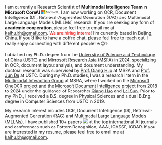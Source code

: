 I am currently a Research Scientist of **Multimodal Intelligence Team in Microsoft CoreAI** <img src='./images/microsoft_logo.svg' style='width: 4em;'>. I am now working on OCR, Document Intelligence (DI), Retrieval-Augmented Generation (RAG) and Multimodal Large Language Models (MLLMs) research. If you are seeking any form of **academic cooperation**, please feel free to email me at [kaihu.kh@gmail.com](mailto:kaihu.kh@gmail.com). <font color="red">We are hiring interns!</font> I’m currently based in Beijing, China. If you’d like to have a coffee chat, please feel free to reach out. I really enjoy connecting with different people! ☕😊✨

I obtained my Ph.D. degree from the [University of Science and Technology of China (USTC)](https://ustc.edu.cn/) and [Microsoft Research Asia (MSRA)](https://www.microsoft.com/en-us/research/lab/microsoft-research-asia/) in 2024, specializing in OCR, document layout analysis, and document understanding. My doctoral research was supervised by [Prof. Qiang Huo](https://www.microsoft.com/en-us/research/people/qianghuo/) at MSRA and [Prof. Jun Du](http://staff.ustc.edu.cn/~jundu/) at USTC. During my Ph.D. studies, I was a research intern in the [Multimodal Interaction Group](https://www.microsoft.com/en-us/research/group/speech/) at MSRA, where I worked on the [Microsoft OneOCR project](https://learn.microsoft.com/en-us/azure/ai-services/computer-vision/overview-ocr) and the [Microsoft Document Intelligence project](https://azure.microsoft.com/en-us/products/ai-services/ai-document-intelligence) from 2018 to 2024 under the guidance of Researcher [Qiang Huo](https://www.microsoft.com/en-us/research/people/qianghuo/) and [Lei Sun](https://scholar.google.com/citations?user=cUfOZxQAAAAJ&hl=en). Prior to my Ph.D., I received a B.S. degree in Physical Sciences and a dual B.Eng. degree in Computer Sciences from USTC in 2019.

My research interest includes OCR, Document Intelligence (DI), Retrieval-Augmented Generation (RAG) and Multimodal Large Language Models (MLLMs). I have published 10+ papers <a href='https://scholar.google.com/citations?user=Gt3I5lgAAAAJ'><img src="https://img.shields.io/endpoint?logo=Google%20Scholar&url=https%3A%2F%2Fcdn.jsdelivr.net%2Fgh%2FKaiHu-KH%2FKaiHu-KH.github.io@google-scholar-stats%2Fgs_data_shieldsio.json&labelColor=f6f6f6&color=9cf&style=flat&label=citations"></a> at the top international AI journals and conferences such as Pattern Recognition, AAAI, ICASSP, ICDAR. If you are interested in my resume, please feel free to email me at [kaihu.kh@gmail.com](mailto:kaihu.kh@gmail.com).